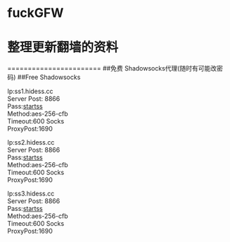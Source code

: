 # fuckGFW
# 整理更新翻墙的资料
=======================
##免费 Shadowsocks代理(随时有可能改密码)
##Free Shadowsocks 
   
Ip:ss1.hidess.cc  
Server Post: 8866  
Pass:[startss](https://github.com/wcmbeta/fuckGFW/blob/master/README.md)  
Method:aes-256-cfb  
Timeout:600 Socks  
ProxyPost:1690
  
Ip:ss2.hidess.cc   
Server Post: 8866  
Pass:[startss](https://github.com/wcmbeta/fuckGFW/blob/master/README.md)  
Method:aes-256-cfb  
Timeout:600 Socks  
ProxyPost:1690  
  
Ip:ss3.hidess.cc  
Server Post: 8866  
Pass:[startss](https://github.com/wcmbeta/fuckGFW/blob/master/README.md)  
Method:aes-256-cfb  
Timeout:600 Socks  
ProxyPost:1690  
